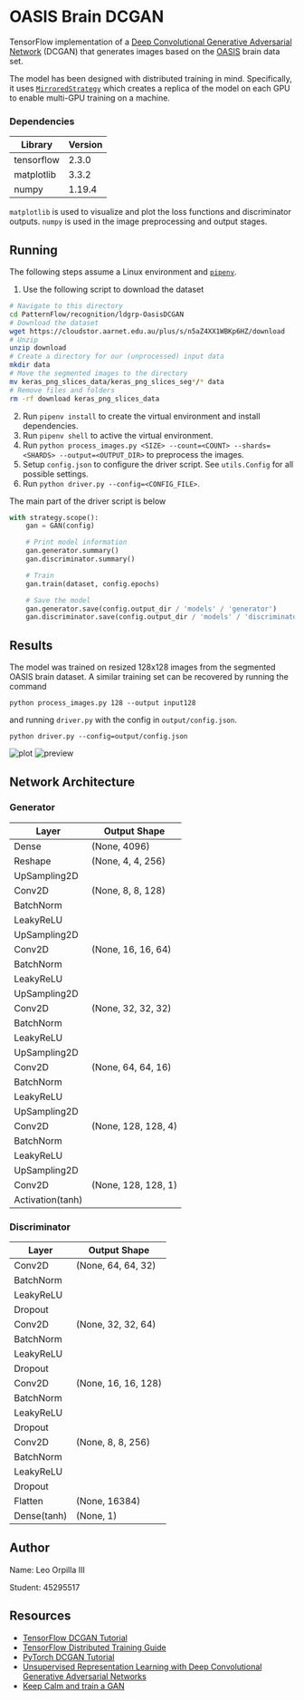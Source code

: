# OASIS Brain DCGAN

TensorFlow implementation of a [Deep Convolutional Generative Adversarial
Network][dcgan] (DCGAN) that generates images based on the [OASIS][oasis] brain data set.

The model has been designed with distributed training in mind. Specifically,
it uses [`MirroredStrategy`][tf-mirroredstrategy] which creates a replica of the
model on each GPU to enable multi-GPU training on a machine.

### Dependencies

|Library   |Version|
|----------|-------|
|tensorflow|2.3.0  |
|matplotlib|3.3.2  |
|numpy     |1.19.4 |

`matplotlib` is used to visualize and plot the loss functions and discriminator
outputs. `numpy` is used in the image preprocessing and output stages. 

## Running

The following steps assume a Linux environment and [`pipenv`][pipenv].

1. Use the following script to download the dataset

```bash
# Navigate to this directory
cd PatternFlow/recognition/ldgrp-OasisDCGAN
# Download the dataset
wget https://cloudstor.aarnet.edu.au/plus/s/n5aZ4XX1WBKp6HZ/download
# Unzip
unzip download
# Create a directory for our (unprocessed) input data
mkdir data
# Move the segmented images to the directory
mv keras_png_slices_data/keras_png_slices_seg*/* data
# Remove files and folders
rm -rf download keras_png_slices_data
```

2. Run `pipenv install` to create the virtual environment and install 
dependencies.
3. Run `pipenv shell` to active the virtual environment.
4. Run `python process_images.py <SIZE> --count=<COUNT> --shards=<SHARDS> --output=<OUTPUT_DIR>` to preprocess the images. 
5. Setup `config.json` to configure the driver script. See `utils.Config` for
all possible settings.
6. Run `python driver.py --config=<CONFIG_FILE>`.

The main part of the driver script is below
```python
with strategy.scope():
    gan = GAN(config)

    # Print model information
    gan.generator.summary()
    gan.discriminator.summary()

    # Train
    gan.train(dataset, config.epochs)

    # Save the model
    gan.generator.save(config.output_dir / 'models' / 'generator')
    gan.discriminator.save(config.output_dir / 'models' / 'discriminator')
```

## Results

The model was trained on resized 128x128 images from the segmented OASIS brain
dataset. A similar training set can be recovered by running the command
```
python process_images.py 128 --output input128
```
and running `driver.py` with the config in `output/config.json`.
```
python driver.py --config=output/config.json
```

![plot](output/plot.png)
![preview](output/preview.gif)

## Network Architecture

### Generator
| Layer | Output Shape |
|-------|--------------|
|Dense|(None, 4096)|
|Reshape|(None, 4, 4, 256)|
|UpSampling2D||
|Conv2D|(None, 8, 8, 128)|
|BatchNorm||
|LeakyReLU||
|UpSampling2D||
|Conv2D|(None, 16, 16, 64)|
|BatchNorm||
|LeakyReLU||
|UpSampling2D||
|Conv2D|(None, 32, 32, 32)|
|BatchNorm||
|LeakyReLU||
|UpSampling2D||
|Conv2D|(None, 64, 64, 16)|
|BatchNorm||
|LeakyReLU||
|UpSampling2D||
|Conv2D|(None, 128, 128, 4)|
|BatchNorm||
|LeakyReLU||
|UpSampling2D||
|Conv2D|(None, 128, 128, 1)|
|Activation(tanh)||

### Discriminator
| Layer | Output Shape |
|-------|--------------|
|Conv2D|(None, 64, 64, 32)|
|BatchNorm||
|LeakyReLU||
|Dropout||
|Conv2D|(None, 32, 32, 64)|
|BatchNorm||
|LeakyReLU||
|Dropout||
|Conv2D|(None, 16, 16, 128)|
|BatchNorm||
|LeakyReLU||
|Dropout||
|Conv2D|(None, 8, 8, 256)|
|BatchNorm||
|LeakyReLU||
|Dropout||
|Flatten|(None, 16384)|
|Dense(tanh)|(None, 1)|

## Author
Name: Leo Orpilla III

Student: 45295517

## Resources

- [TensorFlow DCGAN Tutorial][tf-dcgan]
- [TensorFlow Distributed Training Guide][tf-distributed]
- [PyTorch DCGAN Tutorial][torch-dcgan]
- [Unsupervised Representation Learning with Deep Convolutional Generative Adversarial Networks][dcgan-paper]
- [Keep Calm and train a GAN][keep-calm]


[keep-calm]: https://medium.com/@utk.is.here/keep-calm-and-train-a-gan-pitfalls-and-tips-on-training-generative-adversarial-networks-edd529764aa9
[dcgan-paper]:https://arxiv.org/abs/1511.06434
[torch-dcgan]: https://pytorch.org/tutorials/beginner/dcgan_faces_tutorial.html
[tf-distributed]: https://www.tensorflow.org/guide/distributed_training
[tf-dcgan]: https://www.tensorflow.org/tutorials/generative/dcgan
[dcgan]:https://arxiv.org/abs/1511.06434
[oasis]:https://cloudstor.aarnet.edu.au/plus/s/n5aZ4XX1WBKp6HZ
[tf-mirroredstrategy]: https://www.tensorflow.org/api_docs/python/tf/distribute/MirroredStrategy
[pipenv]: https://pipenv.pypa.io/en/latest/install/#installing-pipenv